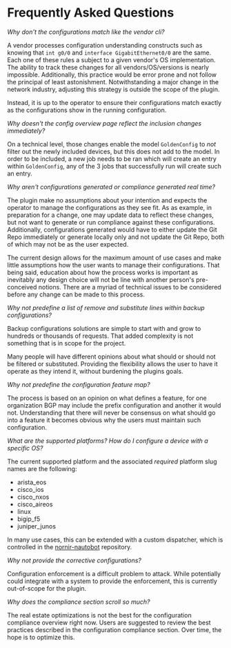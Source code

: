 # Frequently Asked Questions

_Why don't the configurations match like the vendor cli?_

A vendor processes configuration understanding constructs such as knowing that `int g0/0` and `interface GigabitEthernet0/0` are the same. Each one of these 
rules a subject to a given vendor's OS implementation. The ability to track these changes for all vendors/OS/versions is nearly impossible. Additionally, 
this practice would be error prone and not follow the principal of least astonishment. Notwithstanding a major change in the network industry, adjusting 
this strategy is outside the scope of the plugin. 

Instead, it is up to the operator to ensure their configurations match exactly as the configurations show in the running configuration.

_Why doesn't the config overview page reflect the inclusion changes immediately?_

On a technical level, those changes enable the model `GoldenConfig` to *not* filter out the newly included devices, but this does not add to the
model. In order to be included, a new job needs to be ran which will create an entry within `GoldenConfig`, any of the 3 jobs that successfully run
will create such an entry.

_Why aren't configurations generated or compliance generated real time?_

The plugin make no assumptions about your intention and expects the operator to manage the configurations as they see fit. As as example, in preparation for 
a change, one may update data to reflect these changes, but not want to generate or run compliance against these configurations. Additionally, 
configurations generated would have to either update the Git Repo immediately or generate locally only and not update the Git Repo, both of which may not be 
as the user expected.

The current design allows for the maximum amount of use cases and make little assumptions how the user wants to manage their configurations. That being
said, education about how the process works is important as inevitably any design choice will not be line with another person's pre-conceived notions. There 
are a myriad of technical issues to be considered before any change can be made to this process.

_Why not predefine a list of remove and substitute lines within backup configurations?_

Backup configurations solutions are simple to start with and grow to hundreds or thousands of requests. That added complexity is not something that is in scope for the project.

Many people will have different opinions about what should or should not be filtered or substituted. Providing the flexibility allows the user to have it
operate as they intend it, without burdening the plugins goals.

_Why not predefine the configuration feature map?_

The process is based on an opinion on what defines a feature, for one organization BGP may include the prefix configuration and another it would not.
Understanding that there will never be consensus on what should go into a feature it becomes obvious why the users must maintain such configuration.

_What are the supported platforms? How do I configure a device with a specific OS?_

The current supported platform and the associated *required* platform slug names are the following:

* arista_eos
* cisco_ios
* cisco_nxos
* cisco_aireos
* linux
* bigip_f5
* juniper_junos

In many use cases, this can be extended with a custom dispatcher, which is controlled in the [nornir-nautobot](https://github.com/nautobot/nornir-nautobot) repository.

_Why not provide the corrective configurations?_

Configuration enforcement is a difficult problem to attack. While potentially could integrate with a system to provide the enforcement, this is currently 
out-of-scope for the plugin.

_Why does the compliance section scroll so much?_

The real estate optimizations is not the best for the configuration compliance overview right now. Users are suggested to review the best practices
described in the configuration compliance section. Over time, the hope is to optimize this.